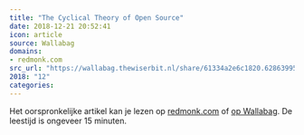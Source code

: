 ```yaml
---
title: "The Cyclical Theory of Open Source"
date: 2018-12-21 20:52:41
icon: article
source: Wallabag
domains:
- redmonk.com
src_url: "https://wallabag.thewiserbit.nl/share/61334a2e6c1820.62863995"
2018: "12"
categories:
---
```

Het oorspronkelijke artikel kan je lezen op [redmonk.com](https://redmonk.com/sogrady/2018/12/21/cycles-oss/) of [op Wallabag](https://wallabag.thewiserbit.nl/share/61334a2e6c1820.62863995). De leestijd is ongeveer 15 minuten.